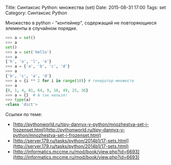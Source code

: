 Title: Синтаксис Python: множества (set)
Date: 2015-08-31 17:00
Tags: set
Category: Синтаксис Python

Множество в python - "контейнер", содержащий не повторяющиеся элементы в случайном порядке.


```python
>>> a = set()
>>> a
set()
>>> a = set('hello')
>>> a
{'h', 'o', 'l', 'e'}
>>> a = {'a', 'b', 'c', 'd'}
>>> a
{'b', 'c', 'a', 'd'}
>>> a = {i ** 2 for i in range(10)} # генератор множеств
>>> a
{0, 1, 4, 81, 64, 9, 16, 49, 25, 36}
>>> a = {}  # А так нельзя!
>>> type(a)
<class 'dict'>
```

Ссылки по теме:

- [http://pythonworld.ru/tipy-dannyx-v-python/mnozhestva-set-i-frozenset.html](http://pythonworld.ru/tipy-dannyx-v-python/mnozhestva-set-i-frozenset.html)
- [http://server.179.ru/tasks/python/2014b1/17-sets.html](http://server.179.ru/tasks/python/2014b1/17-sets.html)
- [http://informatics.mccme.ru/mod/book/view.php?id=6693](http://informatics.mccme.ru/mod/book/view.php?id=6693)